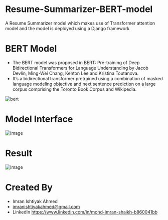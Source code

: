 # Resume-Summarizer-BERT-model
A Resume Summarizer model which makes use of Transformer attention model and the model is deployed using a Django framework


# BERT Model
- The BERT model was proposed in BERT: Pre-training of Deep Bidirectional Transformers for Language Understanding by Jacob Devlin, Ming-Wei Chang, Kenton Lee and Kristina Toutanova. 
- It’s a bidirectional transformer pretrained using a combination of masked language modeling objective and next sentence prediction on a large corpus comprising the Toronto Book Corpus and Wikipedia.

![bert](https://user-images.githubusercontent.com/65457907/139225076-d83b21f3-a6d2-4e75-93f2-a177bf696356.png)


# Model Interface

![image](https://user-images.githubusercontent.com/65457907/139224828-15b970bb-1018-42b5-801f-8998be363628.png)
    
    
# Result
![image](https://user-images.githubusercontent.com/65457907/139224549-ebbce01d-3c08-4252-b69b-d358dc8e1462.png)




# Created By
- Imran Ishtiyak Ahmed
- imranishtiyakahmed@gmail.com
- LinkedIn https://www.linkedin.com/in/mohd-imran-shaikh-b860041bb
